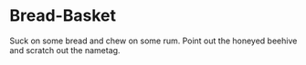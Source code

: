 # Bread-Basket
Suck on some bread and chew on some rum.
Point out the honeyed beehive and scratch out the nametag.
